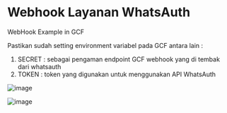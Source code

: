 # Webhook Layanan WhatsAuth
WebHook Example in GCF

Pastikan sudah setting environment variabel pada GCF antara lain :
1. SECRET : sebagai pengaman endpoint GCF webhook yang di tembak dari whatsauth
2. TOKEN : token yang digunakan untuk menggunakan API WhatsAuth

![image](https://github.com/whatsauth/webhook/assets/11188109/ad72a002-b318-4475-8c85-94b266aaa4a5)

![image](https://github.com/whatsauth/webhook/assets/11188109/5ce519e9-c9ee-45aa-ad58-edd14a4c661d)

